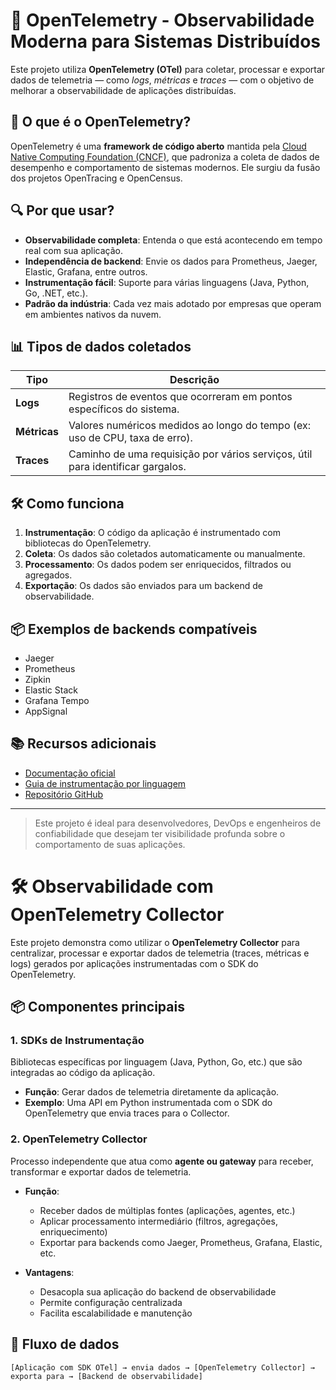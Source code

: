 # 📡 OpenTelemetry - Observabilidade Moderna para Sistemas Distribuídos

Este projeto utiliza **OpenTelemetry (OTel)** para coletar, processar e exportar dados de telemetria — como *logs*, *métricas* e *traces* — com o objetivo de melhorar a observabilidade de aplicações distribuídas.

## 🚀 O que é o OpenTelemetry?

OpenTelemetry é uma **framework de código aberto** mantida pela [Cloud Native Computing Foundation (CNCF)](https://opentelemetry.io/), que padroniza a coleta de dados de desempenho e comportamento de sistemas modernos. Ele surgiu da fusão dos projetos OpenTracing e OpenCensus.

## 🔍 Por que usar?

- **Observabilidade completa**: Entenda o que está acontecendo em tempo real com sua aplicação.
- **Independência de backend**: Envie os dados para Prometheus, Jaeger, Elastic, Grafana, entre outros.
- **Instrumentação fácil**: Suporte para várias linguagens (Java, Python, Go, .NET, etc.).
- **Padrão da indústria**: Cada vez mais adotado por empresas que operam em ambientes nativos da nuvem.

## 📊 Tipos de dados coletados

| Tipo       | Descrição                                                                 |
|------------|---------------------------------------------------------------------------|
| **Logs**   | Registros de eventos que ocorreram em pontos específicos do sistema.      |
| **Métricas** | Valores numéricos medidos ao longo do tempo (ex: uso de CPU, taxa de erro). |
| **Traces** | Caminho de uma requisição por vários serviços, útil para identificar gargalos. |

## 🛠️ Como funciona

1. **Instrumentação**: O código da aplicação é instrumentado com bibliotecas do OpenTelemetry.
2. **Coleta**: Os dados são coletados automaticamente ou manualmente.
3. **Processamento**: Os dados podem ser enriquecidos, filtrados ou agregados.
4. **Exportação**: Os dados são enviados para um backend de observabilidade.

## 📦 Exemplos de backends compatíveis

- Jaeger
- Prometheus
- Zipkin
- Elastic Stack
- Grafana Tempo
- AppSignal

## 📚 Recursos adicionais

- [Documentação oficial](https://opentelemetry.io/docs/)
- [Guia de instrumentação por linguagem](https://opentelemetry.io/docs/instrumentation/)
- [Repositório GitHub](https://github.com/open-telemetry)

---

> Este projeto é ideal para desenvolvedores, DevOps e engenheiros de confiabilidade que desejam ter visibilidade profunda sobre o comportamento de suas aplicações.


# 🛠️ Observabilidade com OpenTelemetry Collector

Este projeto demonstra como utilizar o **OpenTelemetry Collector** para centralizar, processar e exportar dados de telemetria (traces, métricas e logs) gerados por aplicações instrumentadas com o SDK do OpenTelemetry.

## 📦 Componentes principais

### 1. SDKs de Instrumentação

Bibliotecas específicas por linguagem (Java, Python, Go, etc.) que são integradas ao código da aplicação.

- **Função**: Gerar dados de telemetria diretamente da aplicação.
- **Exemplo**: Uma API em Python instrumentada com o SDK do OpenTelemetry que envia traces para o Collector.

### 2. OpenTelemetry Collector

Processo independente que atua como **agente ou gateway** para receber, transformar e exportar dados de telemetria.

- **Função**: 
  - Receber dados de múltiplas fontes (aplicações, agentes, etc.)
  - Aplicar processamento intermediário (filtros, agregações, enriquecimento)
  - Exportar para backends como Jaeger, Prometheus, Grafana, Elastic, etc.

- **Vantagens**:
  - Desacopla sua aplicação do backend de observabilidade
  - Permite configuração centralizada
  - Facilita escalabilidade e manutenção

## 🔄 Fluxo de dados

```text
[Aplicação com SDK OTel] → envia dados → [OpenTelemetry Collector] → exporta para → [Backend de observabilidade]